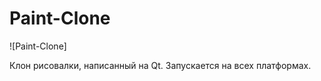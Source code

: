# Paint-Clone  

![Paint-Clone]

Клон рисовалки, написанный на Qt. Запускается на всех платформах.  

